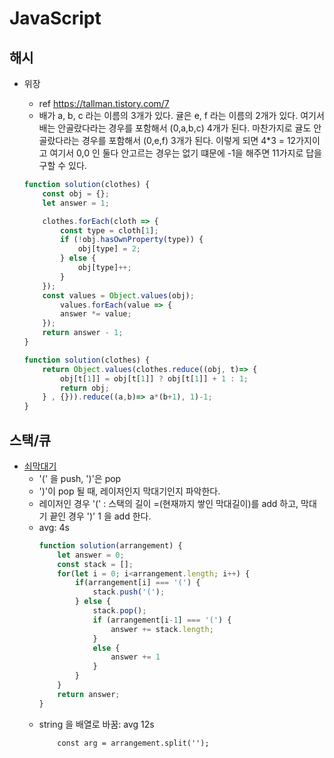 # JavaScript

## 해시
* 위장
    * ref https://tallman.tistory.com/7
    * 배가 a, b, c 라는 이름의 3개가 있다.
      귤은 e, f 라는 이름의 2개가 있다.
      여기서 배는 안골랐다라는 경우를 포함해서 (0,a,b,c) 4개가 된다. 
      마찬가지로 귤도 안골랐다라는 경우를 포함해서 (0,e,f) 3개가 된다.
      이렇게 되면 4*3 =  12가지이고 여기서 0,0 인 둘다 안고르는 경우는 없기 떄문에 -1을 해주면 11가지로 답을 구할 수 있다.
      
    ```javascript
    function solution(clothes) {
        const obj = {};
        let answer = 1;
    
        clothes.forEach(cloth => {
            const type = cloth[1];
            if (!obj.hasOwnProperty(type)) {
                obj[type] = 2;
            } else {
                obj[type]++;
            }
        });
        const values = Object.values(obj);
            values.forEach(value => {
            answer *= value;
        });     
        return answer - 1;
    }
    ```
    ```javascript
    function solution(clothes) {
        return Object.values(clothes.reduce((obj, t)=> {
            obj[t[1]] = obj[t[1]] ? obj[t[1]] + 1 : 1;
            return obj;
        } , {})).reduce((a,b)=> a*(b+1), 1)-1;    
    }
    ```
  
## 스택/큐
* [쇠막대기](https://velog.io/@kimtaeeeny/%ED%94%84%EB%A1%9C%EA%B7%B8%EB%9E%98%EB%A8%B8%EC%8A%A4-%EC%87%A0%EB%A7%89%EB%8C%80%EA%B8%B0-javascript)
    * '(' 을 push, ')'은 pop
    * ')'이 pop 될 때, 레이저인지 막대기인지 파악한다.
    * 레이저인 경우 '(' : 스택의 길이 =(현재까지 쌓인 막대길이)를 add 하고, 막대기 끝인 경우 ')' 1 을 add 한다.
    * avg: 4s
        ```javascript
        function solution(arrangement) {
            let answer = 0;
            const stack = [];
            for(let i = 0; i<arrangement.length; i++) {
                if(arrangement[i] === '(') {
                    stack.push('(');
                } else {
                    stack.pop();
                    if (arrangement[i-1] === '(') {
                        answer += stack.length;
                    }
                    else {
                        answer += 1
                    }
                }
            }
            return answer;
        }
        ```
  * string 을 배열로 바꿈: avg 12s
    ```
        const arg = arrangement.split('');
    
    ```
